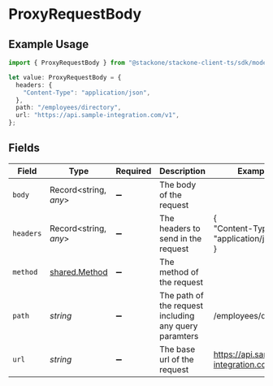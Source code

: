 # ProxyRequestBody

## Example Usage

```typescript
import { ProxyRequestBody } from "@stackone/stackone-client-ts/sdk/models/shared";

let value: ProxyRequestBody = {
  headers: {
    "Content-Type": "application/json",
  },
  path: "/employees/directory",
  url: "https://api.sample-integration.com/v1",
};
```

## Fields

| Field                                                 | Type                                                  | Required                                              | Description                                           | Example                                               |
| ----------------------------------------------------- | ----------------------------------------------------- | ----------------------------------------------------- | ----------------------------------------------------- | ----------------------------------------------------- |
| `body`                                                | Record<string, *any*>                                 | :heavy_minus_sign:                                    | The body of the request                               |                                                       |
| `headers`                                             | Record<string, *any*>                                 | :heavy_minus_sign:                                    | The headers to send in the request                    | {<br/>"Content-Type": "application/json"<br/>}        |
| `method`                                              | [shared.Method](../../../sdk/models/shared/method.md) | :heavy_minus_sign:                                    | The method of the request                             |                                                       |
| `path`                                                | *string*                                              | :heavy_minus_sign:                                    | The path of the request including any query paramters | /employees/directory                                  |
| `url`                                                 | *string*                                              | :heavy_minus_sign:                                    | The base url of the request                           | https://api.sample-integration.com/v1                 |